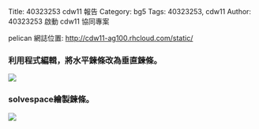 Title: 40323253 cdw11 報告
Category: bg5
Tags: 40323253, cdw11
Author: 40323253
啟動 cdw11 協同專案

<!-- PELICAN_END_SUMMARY -->
pelican 網誌位置: <a href="http://cdw11-ag100.rhcloud.com/static/">http://cdw11-ag100.rhcloud.com/static/</a>

<h3>利用程式編輯，將水平鍊條改為垂直鍊條。</h3>
<img src="http://i.imgur.com/qzlmqzT.png?1"> 

<h3>solvespace繪製鍊條。</h3>
<img src="http://i.imgur.com/US1sPQv.png?1"> 